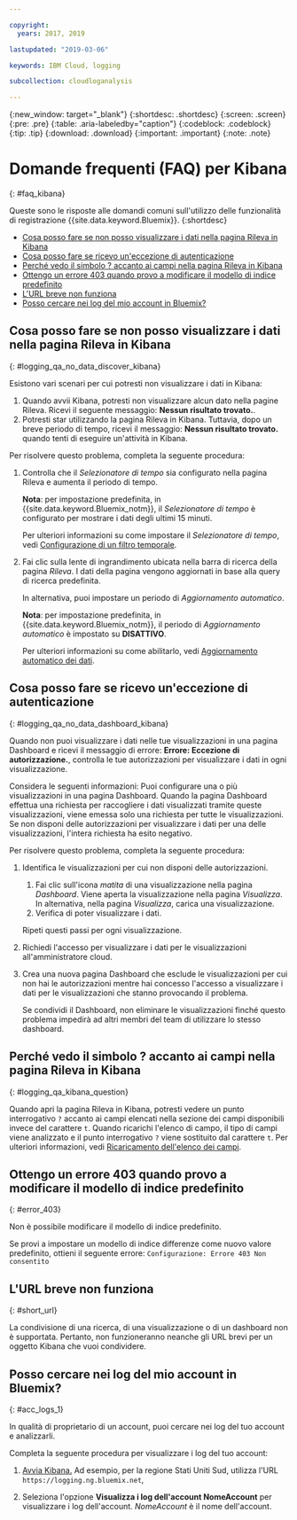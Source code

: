 ```yaml
---

copyright:
  years: 2017, 2019

lastupdated: "2019-03-06"

keywords: IBM Cloud, logging

subcollection: cloudloganalysis

---
```


{:new_window: target="_blank"}
{:shortdesc: .shortdesc}
{:screen: .screen}
{:pre: .pre}
{:table: .aria-labeledby="caption"}
{:codeblock: .codeblock}
{:tip: .tip}
{:download: .download}
{:important: .important}
{:note: .note}


# Domande frequenti (FAQ) per Kibana
{: #faq_kibana}

Queste sono le risposte alle domandi comuni sull'utilizzo delle funzionalità di registrazione {{site.data.keyword.Bluemix}}. {:shortdesc}

* [Cosa posso fare se non posso visualizzare i dati nella pagina Rileva in Kibana ](/docs/services/CloudLogAnalysis/qa?topic=cloudloganalysis-faq_kibana#logging_qa_no_data_discover_kibana)
* [Cosa posso fare se ricevo un'eccezione di autenticazione ](/docs/services/CloudLogAnalysis/qa?topic=cloudloganalysis-faq_kibana#logging_qa_no_data_dashboard_kibana)
* [Perché vedo il simbolo ? accanto ai campi nella pagina Rileva in Kibana](/docs/services/CloudLogAnalysis/qa?topic=cloudloganalysis-faq_kibana#logging_qa_kibana_question)
* [Ottengo un errore 403 quando provo a modificare il modello di indice predefinito](/docs/services/CloudLogAnalysis/qa?topic=cloudloganalysis-faq_kibana#error_403)
* [L'URL breve non funziona](/docs/services/CloudLogAnalysis/qa?topic=cloudloganalysis-faq_kibana#short_url)
* [Posso cercare nei log del mio account in Bluemix?](/docs/services/CloudLogAnalysis/qa?topic=cloudloganalysis-faq_kibana#acc_logs_1)


## Cosa posso fare se non posso visualizzare i dati nella pagina Rileva in Kibana
{: #logging_qa_no_data_discover_kibana}

Esistono vari scenari per cui potresti non visualizzare i dati in Kibana:

1. Quando avvii Kibana, potresti non visualizzare alcun dato nella pagine Rileva. Ricevi il seguente messaggio: **Nessun risultato trovato.**. 
2. Potresti star utilizzando la pagina Rileva in Kibana. Tuttavia, dopo un breve periodo di tempo, ricevi il messaggio: **Nessun risultato trovato.** quando tenti di eseguire un'attività in Kibana.

Per risolvere questo problema, completa la seguente procedura:

1. Controlla che il *Selezionatore di tempo* sia configurato nella pagina Rileva e aumenta il periodo di tempo. 

    **Nota**: per impostazione predefinita, in {{site.data.keyword.Bluemix_notm}}, il *Selezionatore di tempo* è configurato per mostrare i dati degli ultimi 15 minuti.

    Per ulteriori informazioni su come impostare il *Selezionatore di tempo*, vedi [Configurazione di un filtro temporale](/docs/services/CloudLogAnalysis/kibana?topic=cloudloganalysis-filter_logs#set_time_filter1).
       
2. Fai clic sulla lente di ingrandimento ubicata nella barra di ricerca della pagina *Rileva*. I dati della pagina vengono aggiornati in base alla query di ricerca predefinita.

    In alternativa, puoi impostare un periodo di *Aggiornamento automatico*.

    **Nota**: per impostazione predefinita, in {{site.data.keyword.Bluemix_notm}}, il periodo di *Aggiornamento automatico* è impostato su **DISATTIVO**.
    
    Per ulteriori informazioni su come abilitarlo, vedi [Aggiornamento automatico dei dati](/docs/services/CloudLogAnalysis/kibana?topic=cloudloganalysis-analize_logs_interactively#discover_view_refresh_interval).



## Cosa posso fare se ricevo un'eccezione di autenticazione
{: #logging_qa_no_data_dashboard_kibana}

Quando non puoi visualizzare i dati nelle tue visualizzazioni in una pagina Dashboard e ricevi il messaggio di errore: **Errore: Eccezione di autorizzazione.**, controlla le tue autorizzazioni per visualizzare i dati in ogni visualizzazione.

Considera le seguenti informazioni:
Puoi configurare una o più visualizzazioni in una pagina Dashboard. Quando la pagina Dashboard effettua una richiesta per raccogliere i dati visualizzati tramite queste visualizzazioni, viene emessa solo una richiesta per tutte le visualizzazioni. Se non disponi delle autorizzazioni per visualizzare i dati per una delle visualizzazioni, l'intera richiesta ha esito negativo.

Per risolvere questo problema, completa la seguente procedura:

1. Identifica le visualizzazioni per cui non disponi delle autorizzazioni.

    1. Fai clic sull'icona *matita* di una visualizzazione nella pagina *Dashboard*. Viene aperta la visualizzazione nella pagina *Visualizza*. In alternativa, nella pagina *Visualizza*, carica una visualizzazione. 
    2. Verifica di poter visualizzare i dati.
    
    Ripeti questi passi per ogni visualizzazione.

2. Richiedi l'accesso per visualizzare i dati per le visualizzazioni all'amministratore cloud.

3. Crea una nuova pagina Dashboard che esclude le visualizzazioni per cui non hai le autorizzazioni mentre hai concesso l'accesso a visualizzare i dati per le visualizzazioni che stanno provocando il problema. 

    Se condividi il Dashboard, non eliminare le visualizzazioni finché questo problema impedirà ad altri membri del team di utilizzare lo stesso dashboard.



## Perché vedo il simbolo ? accanto ai campi nella pagina Rileva in Kibana
{: #logging_qa_kibana_question}

Quando apri la pagina Rileva in Kibana, potresti vedere un punto interrogativo `?` accanto ai campi elencati nella sezione dei campi disponibili invece del carattere `t`. Quando ricarichi l'elenco di campo, il tipo di campi viene analizzato e il punto interrogativo `?` viene sostituito dal carattere `t`. Per ulteriori informazioni, vedi [Ricaricamento dell'elenco dei campi](/docs/services/CloudLogAnalysis/kibana?topic=cloudloganalysis-analize_logs_interactively#discover_view_reload_fields).


## Ottengo un errore 403 quando provo a modificare il modello di indice predefinito
{: #error_403}

Non è possibile modificare il modello di indice predefinito. 

Se provi a impostare un modello di indice differenze come nuovo valore predefinito, ottieni il seguente errore: `Configurazione: Errore 403 Non consentito`

## L'URL breve non funziona
{: #short_url}

La condivisione di una ricerca, di una visualizzazione o di un dashboard non è supportata. Pertanto, non funzioneranno neanche gli URL brevi per un oggetto Kibana che vuoi condividere. 

## Posso cercare nei log del mio account in Bluemix?
{: #acc_logs_1}

In qualità di proprietario di un account, puoi cercare nei log del tuo account e analizzarli.

Completa la seguente procedura per visualizzare i log del tuo account:

1. [Avvia Kibana.](/docs/services/CloudLogAnalysis/kibana?topic=cloudloganalysis-launch#launch_Kibana_from_browser) Ad esempio, per la regione Stati Uniti Sud, utilizza l'URL `https://logging.ng.bluemix.net`,

2. Seleziona l'opzione **Visualizza i log dell'account NomeAccount** per visualizzare i log dell'account. *NomeAccount* è il nome dell'account.

